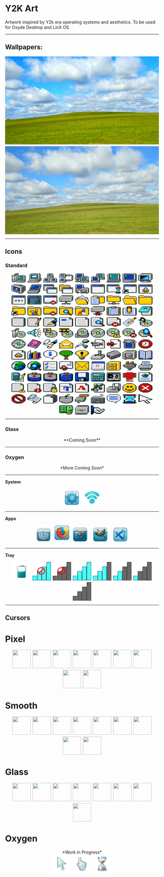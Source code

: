 # **Y2K Art**

Artwork inspired by Y2k era operating systems and aesthetics. To be used for Oxyde Desktop and LinX OS.

---

## **Wallpapers:**

<div align="center" style="display: flex; flex-wrap: wrap; gap: 6px; justify-content: left;">
<img src="wallpapers/bliss.png" alt="Bliss" width="512" height="288"/> 
<img src="wallpapers/bliss2.jpg" alt="Bliss2" width="512" height="288"/>
</div>

---

## **Icons**

### Standard

<div align="center" style="display: flex; flex-wrap: wrap; gap: 6px; justify-content: center;">
<img src="icons/icon_001.png" width="46" height="30"/>
<img src="icons/icon_002.png" width="46" height="30"/>
<img src="icons/icon_003.png" width="46" height="30"/>
<img src="icons/icon_004.png" width="46" height="30"/>
<img src="icons/icon_005.png" width="46" height="30"/>
<img src="icons/icon_006.png" width="46" height="30"/>
<img src="icons/icon_007.png" width="46" height="30"/>
<img src="icons/icon_008.png" width="46" height="30"/>
<img src="icons/icon_009.png" width="46" height="30"/>
<img src="icons/icon_010.png" width="46" height="30"/>
<img src="icons/icon_011.png" width="46" height="30"/>
<img src="icons/icon_012.png" width="46" height="30"/>
<img src="icons/icon_013.png" width="46" height="30"/>
<img src="icons/icon_014.png" width="46" height="30"/>
<img src="icons/icon_015.png" width="46" height="30"/>
<img src="icons/icon_016.png" width="46" height="30"/>
<img src="icons/icon_017.png" width="46" height="30"/>
<img src="icons/icon_018.png" width="46" height="30"/>
<img src="icons/icon_019.png" width="46" height="30"/>
<img src="icons/icon_020.png" width="46" height="30"/>
<img src="icons/icon_021.png" width="46" height="30"/>
<img src="icons/icon_022.png" width="46" height="30"/>
<img src="icons/icon_023.png" width="46" height="30"/>
<img src="icons/icon_024.png" width="46" height="30"/>
<img src="icons/icon_025.png" width="46" height="30"/>
<img src="icons/icon_026.png" width="46" height="30"/>
<img src="icons/icon_027.png" width="46" height="30"/>
<img src="icons/icon_028.png" width="46" height="30"/>
<img src="icons/icon_029.png" width="46" height="30"/>
<img src="icons/icon_030.png" width="46" height="30"/>
<img src="icons/icon_031.png" width="46" height="30"/>
<img src="icons/icon_032.png" width="46" height="30"/>
<img src="icons/icon_033.png" width="46" height="30"/>
<img src="icons/icon_034.png" width="46" height="30"/>
<img src="icons/icon_035.png" width="46" height="30"/>
<img src="icons/icon_036.png" width="46" height="30"/>
<img src="icons/icon_037.png" width="46" height="30"/>
<img src="icons/icon_038.png" width="46" height="30"/>
<img src="icons/icon_039.png" width="46" height="30"/>
<img src="icons/icon_040.png" width="46" height="30"/>
<img src="icons/icon_041.png" width="46" height="30"/>
<img src="icons/icon_042.png" width="46" height="30"/>
<img src="icons/icon_043.png" width="46" height="30"/>
<img src="icons/icon_044.png" width="46" height="30"/>
<img src="icons/icon_045.png" width="46" height="30"/>
<img src="icons/icon_046.png" width="46" height="30"/>
<img src="icons/icon_047.png" width="46" height="30"/>
<img src="icons/icon_048.png" width="46" height="30"/>
<img src="icons/icon_049.png" width="46" height="30"/>
<img src="icons/icon_050.png" width="46" height="30"/>
<img src="icons/icon_051.png" width="46" height="30"/>
<img src="icons/icon_052.png" width="46" height="30"/>
<img src="icons/icon_053.png" width="46" height="30"/>
<img src="icons/icon_054.png" width="46" height="30"/>
<img src="icons/icon_055.png" width="46" height="30"/>
<img src="icons/icon_056.png" width="46" height="30"/>
<img src="icons/icon_057.png" width="46" height="30"/>
<img src="icons/icon_058.png" width="46" height="30"/>
<img src="icons/icon_059.png" width="46" height="30"/>
<img src="icons/icon_060.png" width="46" height="30"/>
<img src="icons/icon_061.png" width="46" height="30"/>
<img src="icons/icon_062.png" width="46" height="30"/>
<img src="icons/icon_063.png" width="46" height="30"/>
<img src="icons/icon_064.png" width="46" height="30"/>
<img src="icons/icon_065.png" width="46" height="30"/>
<img src="icons/icon_066.png" width="46" height="30"/>
<img src="icons/icon_067.png" width="46" height="30"/>
<img src="icons/icon_068.png" width="46" height="30"/>
<img src="icons/icon_069.png" width="46" height="30"/>
<img src="icons/icon_070.png" width="46" height="30"/>
<img src="icons/icon_071.png" width="46" height="30"/>
<img src="icons/icon_072.png" width="46" height="30"/>
<img src="icons/icon_073.png" width="46" height="30"/>
<img src="icons/icon_074.png" width="46" height="30"/>
<img src="icons/icon_075.png" width="46" height="30"/>
<img src="icons/icon_076.png" width="46" height="30"/>
<img src="icons/icon_077.png" width="46" height="30"/>
<img src="icons/icon_078.png" width="46" height="30"/>
<img src="icons/icon_079.png" width="46" height="30"/>
<img src="icons/icon_080.png" width="46" height="30"/>
<img src="icons/icon_081.png" width="46" height="30"/>
<img src="icons/icon_082.png" width="46" height="30"/>
<img src="icons/icon_083.png" width="46" height="30"/>
<img src="icons/icon_084.png" width="46" height="30"/>
<img src="icons/icon_085.png" width="46" height="30"/>
<img src="icons/icon_086.png" width="46" height="30"/>
<img src="icons/icon_087.png" width="46" height="30"/>
<img src="icons/icon_088.png" width="46" height="30"/>
<img src="icons/icon_089.png" width="46" height="30"/>
<img src="icons/icon_090.png" width="46" height="30"/>
<img src="icons/icon_091.png" width="46" height="30"/>
<img src="icons/icon_092.png" width="46" height="30"/>
<img src="icons/icon_093.png" width="46" height="30"/>
<img src="icons/icon_094.png" width="46" height="30"/>
<img src="icons/icon_095.png" width="46" height="30"/>
<img src="icons/icon_096.png" width="46" height="30"/>
<img src="icons/icon_097.png" width="46" height="30"/>
<img src="icons/icon_098.png" width="46" height="30"/>
<img src="icons/icon_099.png" width="46" height="30"/>
<img src="icons/icon_100.png" width="46" height="30"/>
<img src="icons/icon_101.png" width="46" height="30"/>
<img src="icons/icon_102.png" width="46" height="30"/>
<img src="icons/icon_103.png" width="46" height="30"/>
<img src="icons/icon_104.png" width="46" height="30"/>
<img src="icons/icon_105.png" width="46" height="30"/>
<img src="icons/icon_106.png" width="46" height="30"/>
<img src="icons/icon_107.png" width="46" height="30"/>
<img src="icons/icon_108.png" width="46" height="30"/>
<img src="icons/icon_109.png" width="46" height="30"/>
<img src="icons/icon_110.png" width="46" height="30"/>
<img src="icons/icon_111.png" width="46" height="30"/>
</div>

---

### Glass

<div align="center" style="display: flex; flex-wrap: wrap; gap: 6px; justify-content: center;">
**Coming Soon**
</div>

---

### Oxygen

<div align="center" style="display: flex; flex-wrap: wrap; gap: 6px; justify-content: center;">
*More Coming Soon*
</div>

---

**System**

<div align="center" style="display: flex; flex-wrap: wrap; gap: 6px; justify-content: center;">
<img src="icons_oxygen/settings.png" width="60" height="60"/>
<img src="icons_oxygen/wifi_icon.png" width="60" height="60"/>
</div>

---

**Apps**

<div align="center" style="display: flex; flex-wrap: wrap; gap: 6px; justify-content: center;">
<img src="icons_oxygen/chatgpt.png" width="60" height="60"/>
<img src="icons_oxygen/firefox.png" width="48" height="48"/>
<img src="icons_oxygen/gallery.png" width="60" height="60"/>
<img src="icons_oxygen/gimp.png" width="60" height="60"/>
<img src="icons_oxygen/VSCode.png" width="60" height="60"/>
</div>

---

**Tray**

<div align="center" style="display: flex; flex-wrap: wrap; gap: 6px; justify-content: center;">
<img src="icons_oxygen/battery/battery_icon.png" width="60" height="60"/>
<img src="icons_oxygen/wifi/network-wireless-disconnected.png" width="60" height="60"/>
<img src="icons_oxygen/wifi/network-wireless-off.png" width="60" height="60"/>
<img src="icons_oxygen/wifi/network-wireless-signal-excellent.png" width="60" height="60"/>
<img src="icons_oxygen/wifi/network-wireless-signal-good.png" width="60" height="60"/>
<img src="icons_oxygen/wifi/network-wireless-signal-ok.png" width="60" height="60"/>
<img src="icons_oxygen/wifi/network-wireless-signal-weak.png" width="60" height="60"/>
<img src="icons_oxygen/wifi/network-wireless-signal-none.png" width="60" height="60"/>
</div>

---

## **Cursors**

# Pixel

<div align="center" style="display: flex; flex-wrap: wrap; gap: 6px; justify-content: center;">
<img src="https://www.rw-designer.com/cursor-view/111506.png" width="60" height="60"/>
<img src="https://www.rw-designer.com/cursor-view/111510.png" width="60" height="60"/>
<img src="https://www.rw-designer.com/cursor-view/111509.png" width="60" height="60"/>
<img src="https://www.rw-designer.com/cursor-view/111499.png" width="60" height="60"/>
<img src="https://www.rw-designer.com/cursor-view/111511.png" width="60" height="60"/>
<img src="https://www.rw-designer.com/cursor-view/111508.png" width="60" height="60"/>
<img src="https://www.rw-designer.com/cursor-view/111507.png" width="60" height="60"/>
<img src="https://www.rw-designer.com/cursor-view/111512.png" width="60" height="60"/>
<img src="https://www.rw-designer.com/cursor-view/111514.png" width="60" height="60"/>
</div>

# Smooth

<div align="center" style="display: flex; flex-wrap: wrap; gap: 6px; justify-content: center;">
<img src="https://www.rw-designer.com/cursor-view/39.png" width="60" height="60"/>
<img src="https://www.rw-designer.com/cursor-view/78.png" width="60" height="60"/>
<img src="https://www.rw-designer.com/cursor-view/40.png" width="60" height="60"/>
<img src="https://www.rw-designer.com/cursor-view/84.png" width="60" height="60"/>
<img src="https://www.rw-designer.com/cursor-view/55.png" width="60" height="60"/>
<img src="https://www.rw-designer.com/cursor-view/81.png" width="60" height="60"/>
<img src="https://www.rw-designer.com/cursor-view/82.png" width="60" height="60"/>
<img src="https://www.rw-designer.com/cursor-view/86.png" width="60" height="60"/>
<img src="https://www.rw-designer.com/cursor-view/60.png" width="60" height="60"/>
</div>

# Glass

<div align="center" style="display: flex; flex-wrap: wrap; gap: 6px; justify-content: center;">
<img src="https://www.rw-designer.com/cursor-view/135794.png" width="60" height="60"/>
<img src="https://www.rw-designer.com/cursor-view/135797.png" width="60" height="60"/>
<img src="https://www.rw-designer.com/cursor-view/135806.png" width="60" height="60"/>
<img src="https://www.rw-designer.com/cursor-view/135795.png" width="60" height="60"/>
<img src="https://www.rw-designer.com/cursor-view/135798.png" width="60" height="60"/>
<img src="https://www.rw-designer.com/cursor-view/135799.png" width="60" height="60"/>
<img src="https://www.rw-designer.com/cursor-view/135803.png" width="60" height="60"/>
<img src="https://www.rw-designer.com/cursor-view/135804.png" width="60" height="60"/>
</div>

# Oxygen

<div align="center" style="display: flex; flex-wrap: wrap; gap: 6px; justify-content: center;">
*Work in Progress*
</div>
<div align="center" style="display: flex; flex-wrap: wrap; gap: 6px; justify-content: center;">
<img src="cursors/oxygen/pointer.png" width="60" height="60"/>
<img src="cursors/oxygen/finger.png" width="60" height="60"/>
<img src="cursors/oxygen/hourglass.png" width="60" height="60"/>
</div>